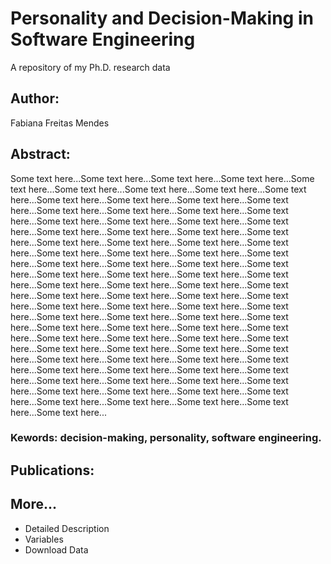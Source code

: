 # Personality and Decision-Making in Software Engineering
A repository of my Ph.D. research data

## Author:
Fabiana Freitas Mendes

## Abstract:
Some text here...Some text here...Some text here...Some text here...Some text here...Some text here...Some text here...Some text here...Some text here...Some text here...Some text here...Some text here...Some text here...Some text here...Some text here...Some text here...Some text here...Some text here...Some text here...Some text here...Some text here...Some text here...Some text here...Some text here...Some text here...Some text here...Some text here...Some text here...Some text here...Some text here...Some text here...Some text here...Some text here...Some text here...Some text here...Some text here...Some text here...Some text here...Some text here...Some text here...Some text here...Some text here...Some text here...Some text here...Some text here...Some text here...Some text here...Some text here...Some text here...Some text here...Some text here...Some text here...Some text here...Some text here...Some text here...Some text here...Some text here...Some text here...Some text here...Some text here...Some text here...Some text here...Some text here...Some text here...Some text here...Some text here...Some text here...Some text here...Some text here...Some text here...Some text here...Some text here...Some text here...Some text here...Some text here...Some text here...Some text here...Some text here...Some text here...Some text here...Some text here...Some text here...Some text here...Some text here...Some text here...Some text here...Some text here...Some text here...Some text here...Some text here...
### Kewords: decision-making, personality, software engineering.

## Publications:

## More...
* Detailed Description
* Variables
* Download Data
